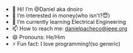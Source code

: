 - 👋 Hi! I’m @Daniel aka dnoiro
- 👀 I’m interested in money(who isn't?😇)
- 🌱 I’m currently learning Electrical Engineering
- 📫 How to reach me: danielpacheco@ieee.org
- 😄 Pronouns: He/Him
- ⚡ Fun fact: I love programming!(so generic)

<!---
dnoiro/dnoiro is a ✨ special ✨ repository because its `README.md` (this file) appears on your GitHub profile.
You can click the Preview link to take a look at your changes.
--->
